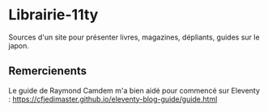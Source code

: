 # Librairie-11ty
Sources d'un site pour présenter livres, magazines, dépliants, guides sur le japon.

## Remercienents

Le guide de Raymond Camdem m'a bien aidé pour commencé sur Eleventy : https://cfjedimaster.github.io/eleventy-blog-guide/guide.html
